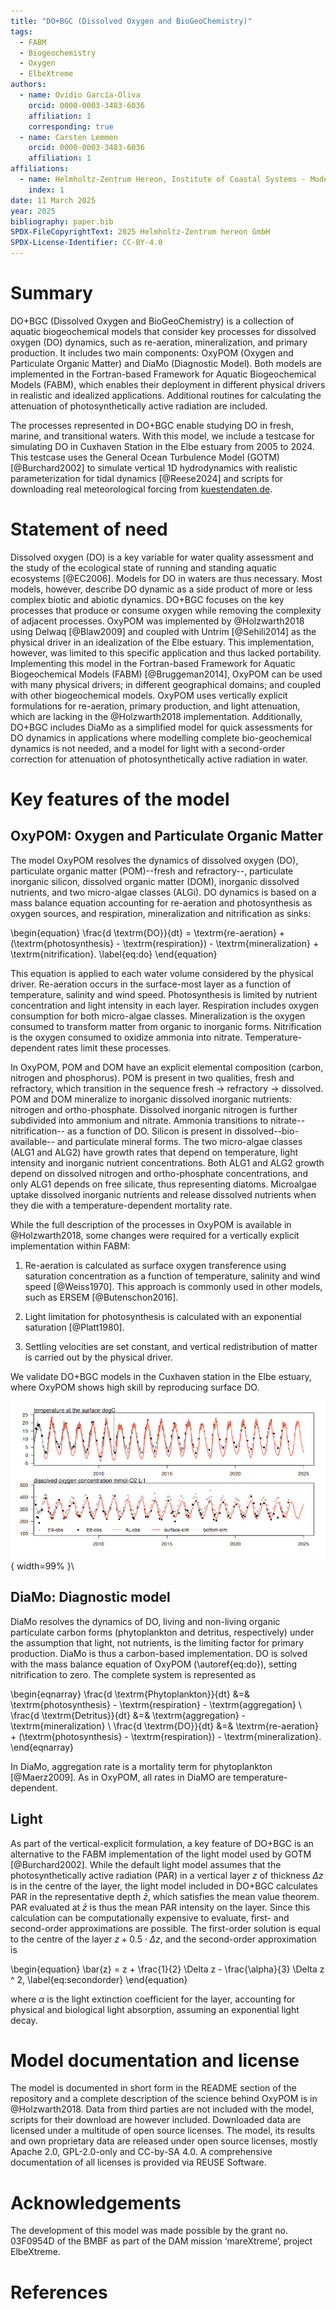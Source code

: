 ```yaml
---
title: "DO+BGC (Dissolved Oxygen and BioGeoChemistry)"
tags:
  - FABM
  - Biogeochemistry
  - Oxygen
  - ElbeXtreme
authors:
  - name: Ovidio García-Oliva
    orcid: 0000-0003-3483-6036
    affiliation: 1
    corresponding: true
  - name: Carsten Lemmen
    orcid: 0000-0003-3483-6036
    affiliation: 1
affiliations:
  - name: Helmholtz-Zentrum Hereon, Institute of Coastal Systems - Modeling and Analysis, Germany, carsten.lemmen@hereon.de
    index: 1
date: 11 March 2025
year: 2025
bibliography: paper.bib
SPDX-FileCopyrightText: 2025 Helmholtz-Zentrum hereon GmbH
SPDX-License-Identifier: CC-BY-4.0
---
```


# Summary
DO+BGC (Dissolved Oxygen and BioGeoChemistry) is a collection of aquatic biogeochemical models that consider key processes for dissolved oxygen (DO) dynamics, such as re-aeration, mineralization, and primary production.
It includes two main components: OxyPOM (Oxygen and Particulate Organic Matter) and DiaMo (Diagnostic Model).
Both models are implemented in the Fortran-based Framework for Aquatic Biogeochemical Models (FABM), which enables their deployment in different physical drivers in realistic and idealized applications.
Additional routines for calculating the attenuation of photosynthetically active radiation are included.
<!-- 2 paragraph summary -->
The processes represented in DO+BGC enable studying DO in fresh, marine, and transitional waters.
With this model, we include a testcase for simulating DO in Cuxhaven Station in the Elbe estuary from 2005 to 2024.
This testcase uses the General Ocean Turbulence Model (GOTM) [@Burchard2002] to simulate vertical 1D hydrodynamics with realistic parameterization for tidal dynamics [@Reese2024] and scripts for downloading real meteorological forcing from [kuestendaten.de](https://www.kuestendaten.de).

# Statement of need

Dissolved oxygen (DO) is a key variable for water quality assessment and the study of the ecological state of running and standing aquatic ecosystems [@EC2006].
Models for DO in waters are thus necessary.
Most models, however, describe DO dynamic as a side product of more or less complex biotic and abiotic dynamics.
DO+BGC focuses on the key processes that produce or consume oxygen while removing the complexity of adjacent processes.
OxyPOM was implemented by @Holzwarth2018 using Delwaq [@Blaw2009] and coupled with Untrim [@Sehili2014] as the physical driver in an idealization of the Elbe estuary.
This implementation, however, was limited to this specific application and thus lacked portability.
Implementing this model in the Fortran-based Framework for Aquatic Biogeochemical Models (FABM) [@Bruggeman2014], OxyPOM can be used with many physical drivers; in different geographical domains; and coupled with other biogeochemical models.
OxyPOM uses vertically explicit formulations for re-aeration, primary production, and light attenuation, which are lacking in the @Holzwarth2018 implementation.
Additionally, DO+BGC includes DiaMo as a simplified model for quick assessments for DO dynamics in applications where modelling complete bio-geochemical dynamics is not needed, and a model for light with a second-order correction for attenuation of photosynthetically active radiation in water.

# Key features of the model

## OxyPOM: Oxygen and Particulate Organic Matter
The model OxyPOM resolves the dynamics of
dissolved oxygen (DO),
particulate organic matter (POM)--fresh and refractory--,
particulate inorganic silicon,
dissolved organic matter (DOM),
inorganic dissolved nutrients,
and two micro-algae classes (ALGi).
DO dynamics is based on a mass balance equation accounting for re-aeration and photosynthesis as oxygen sources, and respiration, mineralization and nitrification as sinks:

\begin{equation}
 \frac{d \textrm{DO}}{dt} = \textrm{re-aeration} + (\textrm{photosynthesis} - \textrm{respiration}) - \textrm{mineralization} + \textrm{nitrification}.
 \label{eq:do}
\end{equation}

This equation is applied to each water volume considered by the physical driver.
Re-aeration occurs in the surface-most layer as a function of temperature, salinity and wind speed.
Photosynthesis is limited by nutrient concentration and light intensity in each layer.
Respiration includes oxygen consumption for both micro-algae classes.
Mineralization is the oxygen consumed to transform matter from organic to inorganic forms.
Nitrification is the oxygen consumed to oxidize ammonia into nitrate.
Temperature-dependent rates limit these processes.

In OxyPOM, POM and DOM have an explicit elemental composition (carbon, nitrogen and phosphorus).
POM is present in two qualities, fresh and refractory, which transition in the sequence fresh $\rightarrow$ refractory $\rightarrow$ dissolved. 
POM and DOM mineralize to inorganic dissolved inorganic nutrients: nitrogen and ortho-phosphate.
Dissolved inorganic nitrogen is further subdivided into ammonium and nitrate.
Ammonia transitions to nitrate--nitrification-- as a function of DO.
Silicon is present in dissolved--bio-available-- and particulate mineral forms.
The two micro-algae classes (ALG1 and ALG2) have growth rates that depend on temperature, light intensity and inorganic nutrient concentrations.
Both ALG1 and ALG2 growth depend on dissolved nitrogen and ortho-phosphate concentrations, and only ALG1 depends on free silicate, thus representing diatoms.
Microalgae uptake dissolved inorganic nutrients and release dissolved nutrients when they die with a temperature-dependent mortality rate.

While the full description of the processes in OxyPOM is available in @Holzwarth2018, some changes were required for a vertically explicit implementation within FABM:

  1. Re-aeration is calculated as surface oxygen transference using saturation concentration as a function of temperature, salinity and wind speed [@Weiss1970].
 This approach is commonly used in other models, such as ERSEM [@Butenschon2016].

  2. Light limitation for photosynthesis is calculated with an exponential saturation [@Platt1980].

  3. Settling velocities are set constant, and vertical redistribution of matter is carried out by the physical driver.

We validate DO+BGC models in the Cuxhaven station in the Elbe estuary, where OxyPOM shows high skill by reproducing surface DO.

![Validation of OxyPOM model with the testcase estuary.](figure1.png){ width=99% }\

## DiaMo: Diagnostic model

DiaMo resolves the dynamics of DO, living and non-living organic particulate carbon forms (phytoplankton and detritus, respectively) under the assumption that light, not nutrients, is the limiting factor for primary production.
DiaMo is thus a carbon-based implementation.
DO is solved with the mass balance equation of OxyPOM (\autoref{eq:do}), setting nitrification to zero.
The complete system is represented as

\begin{eqnarray}
 \frac{d \textrm{Phytoplankton}}{dt} &=& \textrm{photosynthesis} - \textrm{respiration} - \textrm{aggregation} \\
 \frac{d \textrm{Detritus}}{dt} &=& \textrm{aggregation} - \textrm{mineralization} \\
 \frac{d \textrm{DO}}{dt} &=& \textrm{re-aeration} + (\textrm{photosynthesis} - \textrm{respiration}) - \textrm{mineralization}.
\end{eqnarray}

In DiaMo, aggregation rate is a mortality term for phytoplankton [@Maerz2009].
As in OxyPOM, all rates in DiaMO are temperature-dependent.

## Light

As part of the vertical-explicit formulation, a key feature of DO+BGC is an alternative to the FABM implementation of the light model used by GOTM [@Burchard2002].
While the default light model assumes that the photosynthetically active radiation (PAR) in a vertical layer $z$ of thickness $\Delta z$ is in the centre of the layer, the light model included in DO+BGC calculates PAR in the representative depth $\bar{z}$, which satisfies the mean value theorem.
PAR evaluated at $\bar{z}$ is thus the mean PAR intensity on the layer.
Since this calculation can be computationally expensive to evaluate, first- and second-order approximations are possible.
The first-order solution is equal to the centre of the layer $z + 0.5 \cdot \Delta z$, and the second-order approximation is

\begin{equation}
 \bar{z} = z + \frac{1}{2} \Delta z - \frac{\alpha}{3} \Delta z ^ 2,
 \label{eq:secondorder}
\end{equation}

where $\alpha$ is the light extinction coefficient for the layer, accounting for physical and biological light absorption, assuming an exponential light decay.

# Model documentation and license

The model is documented in short form in the README section of the repository and a complete description of the science behind OxyPOM is in @Holzwarth2018.
Data from third parties are not included with the model, scripts for their download are however included.
Downloaded data are licensed under a multitude of open source licenses.
The model, its results and own proprietary data are released under open source licenses, mostly Apache 2.0, GPL-2.0-only and CC-by-SA 4.0.
A comprehensive documentation of all licenses is provided via REUSE Software.

# Acknowledgements

The development of this model was made possible by the grant no. 03F0954D of the BMBF as part of the DAM mission ‘mareXtreme’, project ElbeXtreme.
<!-- We are grateful for the open source community that facilitated this research, amongst them the developers of and contributors to FABM, GOTM, Python, R, pandoc, and LaTeX. -->

# References
